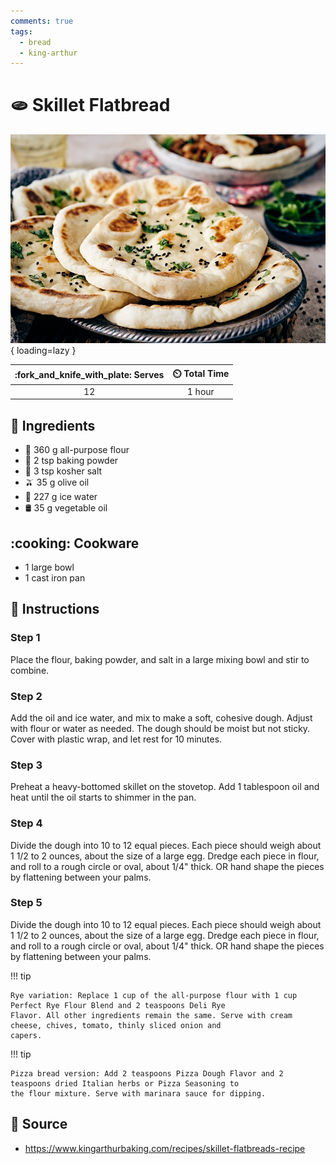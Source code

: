 ```yaml
---
comments: true
tags:
  - bread
  - king-arthur
---
```

# :flatbread: Skillet Flatbread

![Skillet Flatbread][1]{ loading=lazy }

| :fork_and_knife_with_plate: Serves | :timer_clock: Total Time |
|:----------------------------------:|:-----------------------: |
| 12 | 1 hour |

## :salt: Ingredients

- :ear_of_rice: 360 g all-purpose flour
- :dash: 2 tsp baking powder
- :salt: 3 tsp kosher salt
- :olive: 35 g olive oil
- :ice_cube: 227 g ice water
- :oil_drum: 35 g vegetable oil

## :cooking: Cookware

- 1 large bowl
- 1 cast iron pan

## :pencil: Instructions

### Step 1

Place the flour, baking powder, and salt in a large mixing bowl and stir to combine.

### Step 2

Add the oil and ice water, and mix to make a soft, cohesive dough. Adjust with flour or water as needed. The dough
should be moist but not sticky. Cover with plastic wrap, and let rest for 10 minutes.

### Step 3

Preheat a heavy-bottomed skillet on the stovetop. Add 1 tablespoon oil and heat until the oil starts to shimmer in the
pan.

### Step 4

Divide the dough into 10 to 12 equal pieces. Each piece should weigh about 1 1/2 to 2 ounces, about the size of a large
egg. Dredge each piece in flour, and roll to a rough circle or oval, about 1/4" thick. OR hand shape the pieces by
flattening between your palms.

### Step 5

Divide the dough into 10 to 12 equal pieces. Each piece should weigh about 1 1/2 to 2 ounces, about the size of a large
egg. Dredge each piece in flour, and roll to a rough circle or oval, about 1/4" thick. OR hand shape the pieces by
flattening between your palms.

!!! tip

    Rye variation: Replace 1 cup of the all-purpose flour with 1 cup Perfect Rye Flour Blend and 2 teaspoons Deli Rye
    Flavor. All other ingredients remain the same. Serve with cream cheese, chives, tomato, thinly sliced onion and
    capers.

!!! tip

    Pizza bread version: Add 2 teaspoons Pizza Dough Flavor and 2 teaspoons dried Italian herbs or Pizza Seasoning to
    the flour mixture. Serve with marinara sauce for dipping.

## :link: Source

- <https://www.kingarthurbaking.com/recipes/skillet-flatbreads-recipe>

[1]: <../assets/images/naan.jpg>
